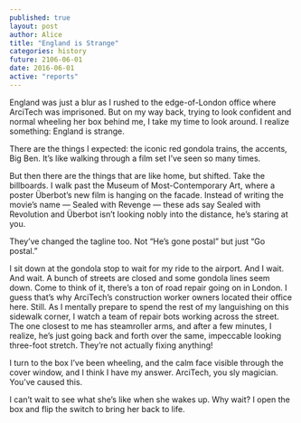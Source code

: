 ```yaml
---
published: true
layout: post
author: Alice
title: "England is Strange"
categories: history
future: 2106-06-01
date: 2016-06-01
active: "reports"
---
```

England was just a blur as I rushed to the edge-of-London office where ArciTech was imprisoned. But on my way back, trying to look confident and normal wheeling her box behind me, I take my time to look around. I realize something: England is strange.

 
There are the things I expected: the iconic red gondola trains, the accents, Big Ben. It’s like walking through a film set I’ve seen so many times.
 
But then there are the things that are like home, but shifted. Take the billboards. I walk past the Museum of Most-Contemporary Art, where a poster Überbot’s new film is hanging on the facade. Instead of writing the movie’s name — Sealed with Revenge — these ads say Sealed with Revolution and Überbot isn’t looking nobly into the distance, he’s staring at you.
 
They’ve changed the tagline too.  Not “He’s gone postal” but just “Go postal.”
 
I sit down at the gondola stop to wait for my ride to the airport. And I wait. And wait. A bunch of streets are closed and some gondola lines seem down. Come to think of it, there’s a ton of road repair going on in London. I guess that’s why ArciTech’s construction worker owners located their office here. Still. As I mentally prepare to spend the rest of my languishing on this sidewalk corner, I watch a team of repair bots working across the street. The one closest to me has steamroller arms, and after a few minutes, I realize, he’s just going back and forth over the same, impeccable looking three-foot stretch. They’re not actually fixing anything!
 
I turn to the box I’ve been wheeling, and the calm face visible through the cover window, and I think I have my answer. ArciTech, you sly magician. You’ve caused this.
 
I can’t wait to see what she’s like when she wakes up. Why wait? I open the box and flip the switch to bring her back to life. 
